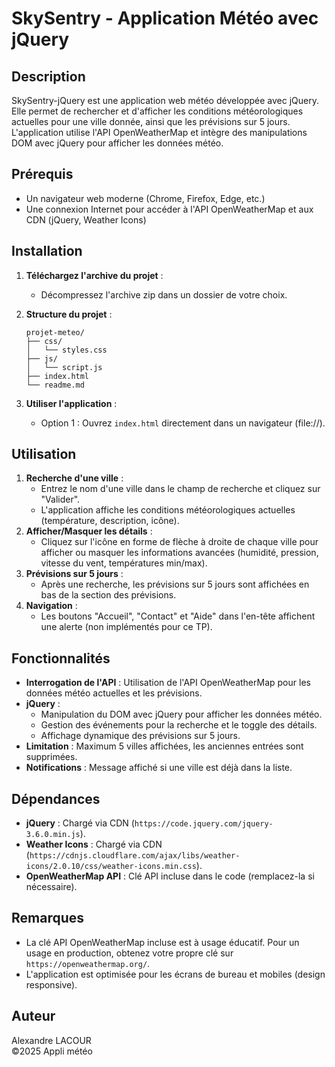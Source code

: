 # SkySentry - Application Météo avec jQuery

## Description
SkySentry-jQuery est une application web météo développée avec jQuery. Elle permet de rechercher et d'afficher les conditions météorologiques actuelles pour une ville donnée, ainsi que les prévisions sur 5 jours. L'application utilise l'API OpenWeatherMap et intègre des manipulations DOM avec jQuery pour afficher les données météo.

## Prérequis
- Un navigateur web moderne (Chrome, Firefox, Edge, etc.)
- Une connexion Internet pour accéder à l'API OpenWeatherMap et aux CDN (jQuery, Weather Icons)

## Installation
1. **Téléchargez l'archive du projet** :
    - Décompressez l'archive zip dans un dossier de votre choix.

2. **Structure du projet** :
   ```
   projet-meteo/
   ├── css/
   │   └── styles.css
   ├── js/
   │   └── script.js
   ├── index.html
   └── readme.md
   ```

3. **Utiliser l'application** :
    - Option 1 : Ouvrez `index.html` directement dans un navigateur (file://). 

## Utilisation
1. **Recherche d'une ville** :
    - Entrez le nom d'une ville dans le champ de recherche et cliquez sur "Valider".
    - L'application affiche les conditions météorologiques actuelles (température, description, icône).
2. **Afficher/Masquer les détails** :
    - Cliquez sur l'icône en forme de flèche à droite de chaque ville pour afficher ou masquer les informations avancées (humidité, pression, vitesse du vent, températures min/max).
3. **Prévisions sur 5 jours** :
    - Après une recherche, les prévisions sur 5 jours sont affichées en bas de la section des prévisions.
4. **Navigation** :
    - Les boutons "Accueil", "Contact" et "Aide" dans l'en-tête affichent une alerte (non implémentés pour ce TP).

## Fonctionnalités
- **Interrogation de l'API** : Utilisation de l'API OpenWeatherMap pour les données météo actuelles et les prévisions.
- **jQuery** :
    - Manipulation du DOM avec jQuery pour afficher les données météo.
    - Gestion des événements pour la recherche et le toggle des détails.
    - Affichage dynamique des prévisions sur 5 jours.
- **Limitation** : Maximum 5 villes affichées, les anciennes entrées sont supprimées.
- **Notifications** : Message affiché si une ville est déjà dans la liste.

## Dépendances
- **jQuery** : Chargé via CDN (`https://code.jquery.com/jquery-3.6.0.min.js`).
- **Weather Icons** : Chargé via CDN (`https://cdnjs.cloudflare.com/ajax/libs/weather-icons/2.0.10/css/weather-icons.min.css`).
- **OpenWeatherMap API** : Clé API incluse dans le code (remplacez-la si nécessaire).

## Remarques
- La clé API OpenWeatherMap incluse est à usage éducatif. Pour un usage en production, obtenez votre propre clé sur `https://openweathermap.org/`.
- L'application est optimisée pour les écrans de bureau et mobiles (design responsive).

## Auteur
Alexandre LACOUR  
©2025 Appli météo
